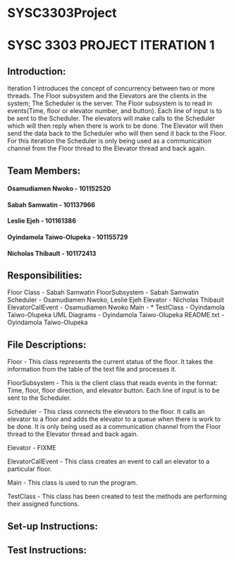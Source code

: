 # SYSC3303Project


# SYSC 3303 PROJECT ITERATION 1

## Introduction:
Iteration 1 introduces the concept of concurrency between two or more threads. 
The Floor subsystem and the Elevators are the clients in the system; The Scheduler is the server. The Floor subsystem is to read in events(Time, floor or elevator number, and button). Each line of input is to be sent to the Scheduler. The elevators will make calls to the Scheduler which will then reply when there is work to be
done. The Elevator will then send the data back to the Scheduler who will then send it back to the Floor. For this iteration the Scheduler is only being used as a communication channel from the Floor thread to the Elevator thread and back again.


## Team Members:
#### Osamudiamen Nwoko - 101152520
#### Sabah Samwatin - 101137966
#### Leslie Ejeh - 101161386
#### Oyindamola Taiwo-Olupeka - 101155729
#### Nicholas Thibault - 101172413


## Responsibilities:
Floor Class - Sabah Samwatin
FloorSubsystem - Sabah Samwatin
Scheduler - Osamudiamen Nwoko, Leslie Ejeh
Elevator - Nicholas Thibault
ElevatorCallEvent - Osamudiamen Nwoko
Main - *
TestClass - Oyindamola Taiwo-Olupeka
UML Diagrams - Oyindamola Taiwo-Olupeka
README.txt - Oyindamola Taiwo-Olupeka


## File Descriptions:

Floor - This class represents the current status of the floor. It takes the information from the table of the text file and processes it.

FloorSubsystem - This is the client class that reads events in the format: Time, floor, floor direction, and elevator button. Each line of input is to be sent to the Scheduler.

Scheduler - This class connects the elevators to the floor. It calls an elevator to a floor and adds the elevator to a queue when there is work to be done. It is only being used as a communication channel from the Floor thread to the Elevator thread and back again.

Elevator - FIXME

ElevatorCallEvent - This class creates an event to call an elevator to a particular floor.

Main - This class is used to run the program.

TestClass - This class has been created to test the methods are performing their assigned functions.


## Set-up Instructions:


## Test Instructions:


